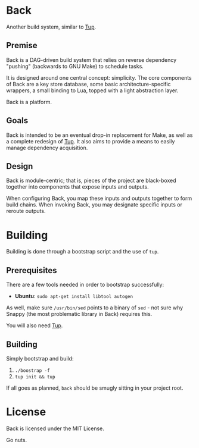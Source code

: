 # Back
Another build system, similar to [Tup](http://gittup.org/tup/).

## Premise
Back is a DAG-driven build system that relies on reverse dependency "pushing"
(backwards to GNU Make) to schedule tasks.

It is designed around one central concept: simplicity. The core components of
Back are a key store database, some basic architecture-specific wrappers, a
small binding to Lua, topped with a light abstraction layer.

Back is a platform.

## Goals
Back is intended to be an eventual drop-in replacement for Make, as well as a
complete redesign of [Tup](http://gittup.org/tup). It also aims to provide a
means to easily manage dependency acquisition.

## Design
Back is module-centric; that is, pieces of the project are black-boxed together
into components that expose inputs and outputs.

When configuring Back, you map these inputs and outputs together to form
build chains. When invoking Back, you may designate specific inputs or reroute
outputs.

# Building
Building is done through a bootstrap script and the use of `tup`.

## Prerequisites
There are a few tools needed in order to bootstrap successfully:

- **Ubuntu**: `sudo apt-get install libtool autogen`

As well, make sure `/usr/bin/sed` points to a binary of `sed` - not sure why
Snappy (the most problematic library in Back) requires this.

You will also need [Tup](http://gittup.org/tup).

## Building
Simply bootstrap and build:

1. `./boostrap -f`
2. `tup init && tup`

If all goes as planned, `back` should be smugly sitting in your project root.

# License
Back is licensed under the MIT License.

Go nuts.
